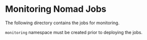 # Monitoring Nomad Jobs

The following directory contains the jobs for monitoring.

`monitoring` namespace must be created prior to deploying the jobs.

